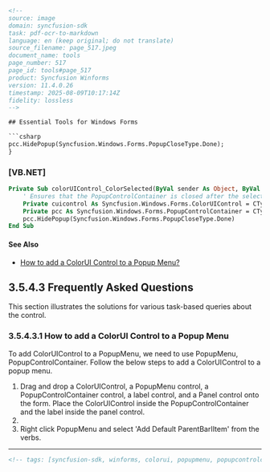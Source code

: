 ```html
<!--
source: image
domain: syncfusion-sdk
task: pdf-ocr-to-markdown
language: en (keep original; do not translate)
source_filename: page_517.jpeg
document_name: tools
page_number: 517
page_id: tools#page_517
product: Syncfusion Winforms
version: 11.4.0.26
timestamp: 2025-08-09T10:17:14Z
fidelity: lossless
-->

## Essential Tools for Windows Forms

```csharp
pcc.HidePopup(Syncfusion.Windows.Forms.PopupCloseType.Done);
}
```

### [VB.NET]

```vb
Private Sub colorUIControl_ColorSelected(ByVal sender As Object, ByVal e As System.EventArgs)
    ' Ensures that the PopupControlContainer is closed after the selection of a color.
    Private cuicontrol As Syncfusion.Windows.Forms.ColorUIControl = CType(If(TypeOf sender Is Syncfusion.Windows.Forms.ColorUIControl, sender, Nothing), Syncfusion.Windows.Forms.ColorUIControl)
    Private pcc As Syncfusion.Windows.Forms.PopupControlContainer = CType(If(TypeOf cuicontrol.Parent Is Syncfusion.Windows.Forms.PopupControlContainer, cuicontrol.Parent, Nothing), Syncfusion.Windows.Forms.PopupControlContainer)
    pcc.HidePopup(Syncfusion.Windows.Forms.PopupCloseType.Done)
End Sub
```

#### See Also

- [How to add a ColorUI Control to a Popup Menu?](https://www.syncfusion.com/)

## 3.5.4.3 Frequently Asked Questions

This section illustrates the solutions for various task-based queries about the control.

### 3.5.4.3.1 How to add a ColorUI Control to a Popup Menu

To add ColorUIControl to a PopupMenu, we need to use PopupMenu, PopupControlContainer. Follow the below steps to add a ColorUIControl to a popup menu.

1. Drag and drop a ColorUIControl, a PopupMenu control, a PopupControlContainer control, a label control, and a Panel control onto the form. Place the ColorUIControl inside the PopupControlContainer and the label inside the panel control.
2. 
3. Right click PopupMenu and select 'Add Default ParentBarIItem' from the verbs.

---

```html
<!-- tags: [syncfusion-sdk, winforms, colorui, popupmenu, popupcontrolcontainer] keywords: [syncfusion, colorui control, popup menu, popup control container, frequently asked questions] -->
```